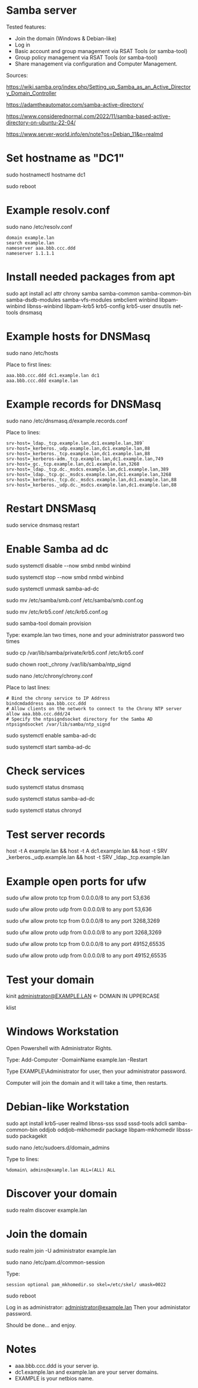 # Samba server

Tested features:

- Join the domain (Windows & Debian-like)
- Log in
- Basic account and group management via RSAT Tools (or samba-tool)
- Group policy management via RSAT Tools (or samba-tool)
- Share management via configuration and Computer Management.

Sources:

https://wiki.samba.org/index.php/Setting_up_Samba_as_an_Active_Directory_Domain_Controller

https://adamtheautomator.com/samba-active-directory/

https://www.considerednormal.com/2022/11/samba-based-active-directory-on-ubuntu-22-04/

https://www.server-world.info/en/note?os=Debian_11&p=realmd

# Set hostname as "DC1"

sudo hostnamectl hostname dc1

sudo reboot

# Example resolv.conf

sudo nano /etc/resolv.conf

```
domain example.lan
search example.lan
nameserver aaa.bbb.ccc.ddd
nameserver 1.1.1.1
```

# Install needed packages from apt

sudo apt install acl attr chrony samba samba-common samba-common-bin samba-dsdb-modules samba-vfs-modules smbclient winbind libpam-winbind libnss-winbind libpam-krb5 krb5-config krb5-user dnsutils net-tools dnsmasq

# Example hosts for DNSMasq

sudo nano /etc/hosts

Place to first lines:
```
aaa.bbb.ccc.ddd dc1.example.lan dc1
aaa.bbb.ccc.ddd example.lan
```

# Example records for DNSMasq

sudo nano /etc/dnsmasq.d/example.records.conf

Place to lines:

```
srv-host=_ldap._tcp.example.lan,dc1.example.lan,389`
srv-host=_kerberos._udp.example.lan,dc1.example.lan,88
srv-host=_kerberos._tcp.example.lan,dc1.example.lan,88
srv-host=_kerberos-adm._tcp.example.lan,dc1.example.lan,749
srv-host=_gc._tcp.example.lan,dc1.example.lan,3268
srv-host=_ldap._tcp.dc._msdcs.example.lan,dc1.example.lan,389
srv-host=_ldap._tcp.gc._msdcs.example.lan,dc1.example.lan,3268
srv-host=_kerberos._tcp.dc._msdcs.example.lan,dc1.example.lan,88
srv-host=_kerberos._udp.dc._msdcs.example.lan,dc1.example.lan,88
```

# Restart DNSMasq

sudo service dnsmasq restart

# Enable Samba ad dc

sudo systemctl disable --now smbd nmbd winbind

sudo systemctl stop --now smbd nmbd winbind

sudo systemctl unmask samba-ad-dc

sudo mv /etc/samba/smb.conf /etc/samba/smb.conf.og

sudo mv /etc/krb5.conf /etc/krb5.conf.og

sudo samba-tool domain provision

Type: example.lan two times, none and your administrator password two times

sudo cp /var/lib/samba/private/krb5.conf /etc/krb5.conf

sudo chown root:_chrony /var/lib/samba/ntp_signd

sudo nano /etc/chrony/chrony.conf

Place to last lines:

```
# Bind the chrony service to IP Address
bindcmdaddress aaa.bbb.ccc.ddd
# Allow clients on the network to connect to the Chrony NTP server
allow aaa.bbb.ccc.ddd/24
# Specify the ntpsigndsocket directory for the Samba AD
ntpsigndsocket /var/lib/samba/ntp_signd
```

sudo systemctl enable samba-ad-dc

sudo systemctl start samba-ad-dc


# Check services

sudo systemctl status dnsmasq

sudo systemctl status samba-ad-dc

sudo systemctl status chronyd

# Test server records

host -t A example.lan && host -t A dc1.example.lan && host -t SRV _kerberos._udp.example.lan && host -t SRV _ldap._tcp.example.lan

# Example open ports for ufw

sudo ufw allow proto tcp from 0.0.0.0/8 to any port 53,636

sudo ufw allow proto udp from 0.0.0.0/8 to any port 53,636

sudo ufw allow proto tcp from 0.0.0.0/8 to any port 3268,3269

sudo ufw allow proto udp from 0.0.0.0/8 to any port 3268,3269

sudo ufw allow proto tcp from 0.0.0.0/8 to any port 49152,65535

sudo ufw allow proto udp from 0.0.0.0/8 to any port 49152,65535

# Test your domain

kinit administrator@EXAMPLE.LAN <- DOMAIN IN UPPERCASE

klist

# Windows Workstation

Open Powershell with Administrator Rights.

Type: Add-Computer -DomainName example.lan -Restart

Type EXAMPLE\Administrator for user, then your administrator password.

Computer will join the domain and it will take a time, then restarts.

# Debian-like Workstation

sudo apt install krb5-user realmd libnss-sss sssd sssd-tools adcli samba-common-bin oddjob oddjob-mkhomedir package libpam-mkhomedir libsss-sudo packagekit

sudo nano /etc/sudoers.d/domain_admins

Type to lines:

```
%domain\ admins@example.lan ALL=(ALL) ALL
```

# Discover your domain

sudo realm discover example.lan

# Join the domain

sudo realm join -U administrator example.lan

sudo nano /etc/pam.d/common-session

Type:

```
session optional pam_mkhomedir.so skel=/etc/skel/ umask=0022
```

sudo reboot

Log in as administrator: administrator@example.lan
Then your administator password.

Should be done... and enjoy.

# Notes

- aaa.bbb.ccc.ddd is your server ip.
- dc1.example.lan and example.lan are your server domains.
- EXAMPLE is your netbios name.
